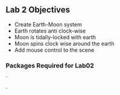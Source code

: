 
## Lab 2 Objectives
* Create Earth-Moon system
* Earth rotates anti clock-wise
* Moon is tidally-locked with earth
* Moon spins clock wise around the earth
* Add mouse control to the scene


### Packages Required for Lab02

`
<script src="js/three.js"></script>
<script src="js/OrbitControls.js"> </script>
`